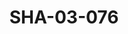 ---
pid: SHA-03-076
title: SHA-03-076
language: ar
original_label: 
rights: شرحبيل احمد
location_of_original: شرحبيل احمد
photographer_or_studio: 
scanned_from: photograph 10.1 by 14.4
_date: '1995'
location: بحري، كافوري
description: حفلة من ضمنهم شرحبيل احمد. علي يعقوب شهاب شرحبيل ادم خليل كامل حسين
additional_notes: 
permission_display: 'yes'
on_server: 'no'
on_website: 'no'
permalink: /photopages/ar/SHA-03-076
layout: photo-page
---